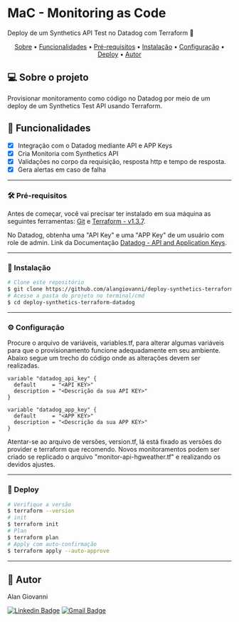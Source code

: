 # MaC - Monitoring as Code
  Deploy de um Synthetics API Test no Datadog com Terraform 🚀
<p align="center">
 <a href="#-sobre-o-projeto">Sobre</a> •
 <a href="#-funcionalidades">Funcionalidades</a> •
 <a href="#-pr%C3%A9-requisitos">Pré-requisitos</a> •
 <a href="#-instala%C3%A7%C3%A3o">Instalação</a> •
 <a href="#%EF%B8%8F-configura%C3%A7%C3%A3o">Configuração</a> •
 <a href="#-deploy">Deploy</a> •
 <a href="#-autor">Autor</a>
</p>

## 💻 Sobre o projeto

Provisionar monitoramento como código no Datadog por meio de um deploy de um Synthetics Test API usando Terraform.

## 💪 Funcionalidades

- [x] Integração com o Datadog mediante API e APP Keys
- [x] Cria Monitoria com Synthetics API
- [x] Validações no corpo da requisição, resposta http e tempo de resposta.
- [x] Gera alertas em caso de falha

---

### 🛠 Pré-requisitos

Antes de começar, você vai precisar ter instalado em sua máquina as seguintes ferramentas:
[Git](https://git-scm.com) e [Terraform - v1.3.7](https://www.terraform.io).

No Datadog, obtenha uma "API Key" e uma "APP Key" de um usuário com role de admin. Link da Documentação [Datadog - API and Application Keys](https://docs.datadoghq.com/account_management/api-app-keys/).

---

### 🎲 Instalação

```bash
# Clone este repositório
$ git clone https://github.com/alangiovanni/deploy-synthetics-terraform-datadog.git
# Acesse a pasta do projeto no terminal/cmd
$ cd deploy-synthetics-terraform-datadog
```

---

### ⚙️ Configuração
Procure o arquivo de variáveis, variables.tf, para alterar algumas variáveis para que o provisionamento funcione adequadamente em seu ambiente. Abaixo segue um trecho do código onde as alterações devem ser realizadas.

```
variable "datadog_api_key" {
  default     = "<API KEY>"
  description = "<Descrição da sua API KEY>"
}

variable "datadog_app_key" {
  default     = "<APP KEY>"
  description = "<Descrição da sua APP KEY>"
}
```

Atentar-se ao arquivo de versões, version.tf, lá está fixado as versões do provider e terraform que recomendo.
Novos monitoramentos podem ser criado se replicado o arquivo "monitor-api-hgweather.tf" e realizando os devidos ajustes.

---

### 🚀 Deploy

```bash
# Verifique a versão
$ terraform --version
# init
$ terraform init
# Plan
$ terraform plan
# Apply com auto-confirmação
$ terraform apply --auto-approve
```

---

## 🦸 Autor

Alan Giovanni

[![Linkedin Badge](https://img.shields.io/badge/-Alan_Giovanni-blue?style=flat-square&logo=Linkedin&logoColor=white&link=https://www.linkedin.com/in/alan-giovanni-53aaa9ab/)](https://www.linkedin.com/in/alan-giovanni-53aaa9ab/) 
[![Gmail Badge](https://img.shields.io/badge/-agmtargino@gmail.com-c14438?style=flat-square&logo=Gmail&logoColor=white&link=mailto:agmtargino@gmail.com)](mailto:agmtargino@gmail.com)